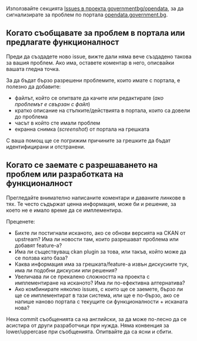 Използвайте секцията [Issues в проекта governmentbg/opendata](https://github.com/governmentbg/opendata/issues),
за да сигнализирате за проблем по портала [opendata.government.bg](https://opendata.government.bg/).

## Когато съобщавате за проблем в портала или предлагате функционалност

Преди да създадете ново issue, вижте дали няма вече създадено такова за вашия проблем.
Ако има, оставете коментар в него, описвайки вашата гледна точка.

За да бъдат бързо разрешени проблемите, които имате с портала, е полезно да добавите:

- файлът, който се опитвате да качите или редактирате (*ако проблемът е свързан с файл*)
- кратко описание на стъпките/действията в портала, които са довели до проблема
- часът в който сте имали проблем
- екранна снимка (*screenshot*) от портала на грешката

С ваша помощ ще се погрижим причините за грешките да бъдат идентифицирани и отстранени.

<a name="problem-solving"></a>
## Когато се заемате с разрешаването на проблем или разработката на функционалност

Прегледайте внимателно написаните коментари и даваните линкове в тях. Те често съдържат ценна информация, може би и решение, за което не е имало време да се имплементира.

Преценете:

 - Бихте ли постигнали исканото, ако се обнови версията на CKAN от upstream? Има ли новости там, които разрешават проблема или добавят feature-a?
 - Има ли съществуващ ckan plugin за това, или такъв, който може да се ползва като база?
 - Каква информация има за грешката/feature-а извън дискусиите тук, има ли подобни дискусии или решения?
 - Увеличава ли се прекалено сложността на проекта с имплементиране на исканото? Има ли по-ефективна алтернатива?
 - Ако комбинирате няколко issues, с които ще се заемете, бързо ли ще се имплементират в тази система, или ще е по-бързо, ако се напише наново портала с текущите си функционалности + исканата нова?

Нека commit съобщенията са на английски, за да може по-лесно да се асистира от други разработчици при нужда. Няма конвенция за lower/uppercase при съобщенията. Опитвайте да са ясни и сбити.
